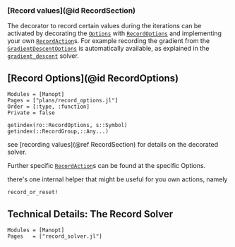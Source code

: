 
### [Record values](@id RecordSection)

The decorator to record certain values during the iterations can be activated by
decorating the [`Options`](@ref) with [`RecordOptions`](@ref) and implementing
your own [`RecordAction`](@ref)s.
For example recording the gradient from the [`GradientDescentOptions`](@ref) is
automatically available, as explained in the [`gradient_descent`](@ref) solver.

## [Record Options](@id RecordOptions)

```@autodocs
Modules = [Manopt]
Pages = ["plans/record_options.jl"]
Order = [:type, :function]
Private = false
```

```@docs
getindex(ro::RecordOptions, s::Symbol)
getindex(::RecordGroup,::Any...)
```

see [recording values](@ref RecordSection) for details on the decorated solver.

Further specific [`RecordAction`](@ref)s can be found at the specific Options.

there's one internal helper that might be useful for you own actions, namely

```@docs
record_or_reset!
```

## Technical Details: The Record Solver
```@autodocs
Modules = [Manopt]
Pages   = ["record_solver.jl"]
```